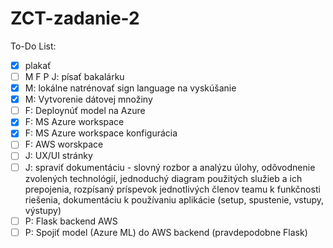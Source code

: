 # ZCT-zadanie-2
To-Do List:
  - [x] plakať
  - [ ] M F P J: písať bakalárku
  - [x] M: lokálne natrénovať sign language na vyskúšanie
  - [x] M: Vytvorenie dátovej množiny
  - [ ] F: Deploynúť model na Azure
  - [x] F: MS Azure workspace
  - [x] F: MS Azure workspace konfigurácia
  - [ ] F: AWS worskpace
  - [ ] J: UX/UI stránky
  - [ ] J: spraviť dokumentáciu - slovný rozbor a analýzu úlohy, odôvodnenie zvolených technológií, jednoduchý diagram použitých služieb a ich prepojenia, rozpísaný príspevok               jednotlivých členov teamu k funkčnosti riešenia, dokumentáciu k používaniu aplikácie (setup, spustenie, vstupy, výstupy)
  - [ ] P: Flask backend AWS
  - [ ] P: Spojiť model (Azure ML) do AWS backend (pravdepodobne Flask)
